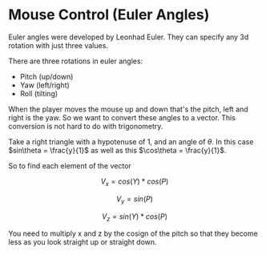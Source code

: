 # Mouse Control (Euler Angles)

Euler angles were developed by Leonhad Euler. They can specify any 3d rotation with just three values. 

There are three rotations in euler angles:

* Pitch (up/down)
* Yaw (left/right)
* Roll (tilting)

When the player moves the mouse up and down that's the pitch, left and right is the yaw. So we want to convert these angles to a vector. This conversion is not hard to do with trigonometry.

Take a right triangle with a hypotenuse of 1, and an angle of $\theta$. In this case $sin\theta = \frac{y}{1}$ as well as this $\cos\theta = \frac{y}{1}$. 

So to find each element of the vector

$$
V_x = cos(Y) * cos(P)
$$

$$
V_y = sin(P)
$$

$$
V_z = sin(Y) * cos(P)
$$

You need to multiply x and z by the cosign of the pitch so that they become less as you look straight up or straight down. 
